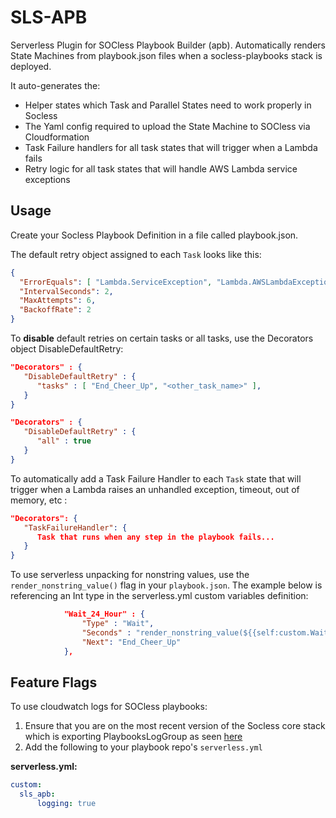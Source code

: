 # SLS-APB

Serverless Plugin for SOCless Playbook Builder (apb). Automatically renders State Machines from playbook.json files when a socless-playbooks stack is deployed.

It auto-generates the:

- Helper states which Task and Parallel States need to work properly in Socless
- The Yaml config required to upload the State Machine to SOCless via Cloudformation
- Task Failure handlers for all task states that will trigger when a Lambda fails
- Retry logic for all task states that will handle AWS Lambda service exceptions

## Usage

Create your Socless Playbook Definition in a file called playbook.json.

The default retry object assigned to each `Task` looks like this:

```json
{
  "ErrorEquals": [ "Lambda.ServiceException", "Lambda.AWSLambdaException", "Lambda.SdkClientException"],
  "IntervalSeconds": 2,
  "MaxAttempts": 6,
  "BackoffRate": 2
}
```

To **disable** default retries on certain tasks or all tasks, use the Decorators object DisableDefaultRetry:

```json
"Decorators" : {
   "DisableDefaultRetry" : {
      "tasks" : [ "End_Cheer_Up", "<other_task_name>" ],
   }
}
```

```json
"Decorators" : {
   "DisableDefaultRetry" : {
      "all" : true
   }
}
```

To automatically add a Task Failure Handler to each `Task` state that will trigger when a Lambda raises an unhandled exception, timeout, out of memory, etc :

```json
"Decorators": {
   "TaskFailureHandler": {
      Task that runs when any step in the playbook fails...
   }
}
```

To use serverless unpacking for nonstring values, use the `render_nonstring_value()` flag in your `playbook.json`. The example below is referencing an Int type in the serverless.yml custom variables definition:

```json
            "Wait_24_Hour" : {
                "Type" : "Wait",
                "Seconds" : "render_nonstring_value(${{self:custom.Wait_24_Hour_Config.${{self:provider.stage}}}})",
                "Next": "End_Cheer_Up"
            },
```

## Feature Flags
To use cloudwatch logs for SOCless playbooks:
1. Ensure that you are on the most recent version of the Socless core stack which is exporting PlaybooksLogGroup as seen [here]()
2. Add the following to your playbook repo's `serverless.yml`

**serverless.yml:**

```yaml
custom:
  sls_apb:
      logging: true
```
